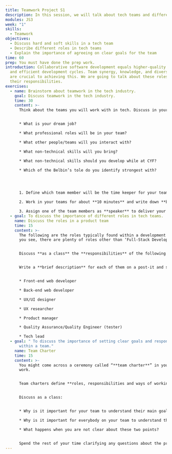 ```yaml
---
title: Teamwork Project S1
description: In this session, we will talk about tech teams and different tech roles.
modules: JS3
week: "1"
skills:
  - Teamwork
objectives:
  - Discuss hard and soft skills in a tech team
  - Describe different roles in tech teams
  - Explain the importance of agreeing on clear goals for the team
time: 60
prep: You must have done the prep work.
introduction: Collaborative software development equals higher-quality products
  and efficient development cycles. Team synergy, knowledge, and diverse skills
  are crucial to achieving this. We are going to talk about these roles and
  their responsibilities.
exercises:
  - name: Brainstorm about teamwork in the tech industry.
    goal: Discuss teamwork in the tech industry.
    time: 30
    content: >-
      Think about the teams you will work with in tech. Discuss in your team:


      * What is your dream job?

      * What professional roles will be in your team?

      * What other people/teams will you interact with?

      * What non-technical skills will you bring?

      * What non-technical skills should you develop while at CYF?

      * Which of the Belbin’s tole do you identify strongest with?




      1. Define which team member w﻿ill be the time keeper for your team.

      2. Work in your teams for about **10 minutes** and write down **brief answers** to each question. 

      3. Assign one of the team members as **speaker** to deliver your answers back to the class in maximum **2 minutes.**
  - goal: To discuss the importance of different roles in tech teams.
    name: Discuss the roles in a product team
    time: 15
    content: >-
      The following are the roles typically found within a development team. As
      you see, there are plenty of roles other than ‘Full-Stack Developer’.


      Discuss **as a class** the **responsibilities** of the following tech roles. 


      Write a **brief description** for each of them on a post-it and share the post it on a collaborative board:


      * Front-end web developer

      * Back-end web developer

      * UX/UI designer

      * UX researcher

      * Product manager

      * Quality Assurance/Quality Engineer (tester)

      * Tech lead
  - goal: " To discuss the importance of setting clear goals and responsibilities
      within a team."
    name: Team Charter
    time: 15
    content: >-
      You might come across a ceremony called “**team charter**” in your future
      work. 


      Team charters define **roles, responsibilities and ways of working**. If these are not clear to you when you join a new company, you should ask and seek clarification urgently.


      Discuss as a class:


      * Why is it important for your team to understand their main goal?

      * Why is it important for everybody on your team to understand the role each other plays?

      * What happens when you are not clear about these two points?


      Spend the rest of your time clarifying any questions about the project and the coursework for the first week.
---
```

